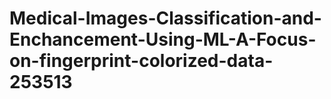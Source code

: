 # Medical-Images-Classification-and-Enchancement-Using-ML-A-Focus-on-fingerprint-colorized-data-253513